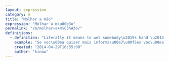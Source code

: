```yaml
---
layout: expression
category: m
title: "Molhar a mão"
expression: "Molhar a m\u00e3o"
permalink: "/m/molhar+a+m%C3%A3o/"
definitions:
  - definition: "Literally it means to wet somebody\u2019s hand \u2013 to bribe."
    example: "Se voc\u00ea quiser mais informa\u00e7\u00f5es voc\u00ea vai ter que molhar a m\u00e3o dele.\r\nIf you want more information you will have to bribe him."
    created: "2014-04-29T16:55:00"
    author: "kinow"
---
```

